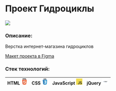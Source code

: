 # Проект Гидроциклы

<kbd><img width="900" align="center" src="http://bgfons.com/uploads/carbon/carbon_texture1882.jpg"></kbd>

### Описание:

Верстка интернет-магазина гидроциклов

[Макет проекта в Figma](https://www.figma.com/file/06Wtb2sNAylc3AVG8HL5pl/gidrotsikly?type=design&node-id=0%3A1&mode=design&t=qzftzjoOmp3nUrHm-1 'ссылка на макет')

### Стек технологий:

| HTML <code><img  height="20"  src="https://raw.githubusercontent.com/github/explore/80688e429a7d4ef2fca1e82350fe8e3517d3494d/topics/html/html.png"></code> | CSS <code><img  height="20"  src="https://raw.githubusercontent.com/github/explore/80688e429a7d4ef2fca1e82350fe8e3517d3494d/topics/css/css.png"></code> | JavaScript <code><img  height="20"  src="https://raw.githubusercontent.com/github/explore/80688e429a7d4ef2fca1e82350fe8e3517d3494d/topics/javascript/javascript.png"></code> | jQuery <code><img  height="20"  src="https://raw.githubusercontent.com/github/explore/80688e429a7d4ef2fca1e82350fe8e3517d3494d/topics/jquery/jquery.png"></code> |
| ---------------------------------------------------------------------------------------------------------------------------------------------------------- | ------------------------------------------------------------------------------------------------------------------------------------------------------- | ---------------------------------------------------------------------------------------------------------------------------------------------------------------------------- | ---------------------------------------------------------------------------------------------------------------------------------------------------------------- |
